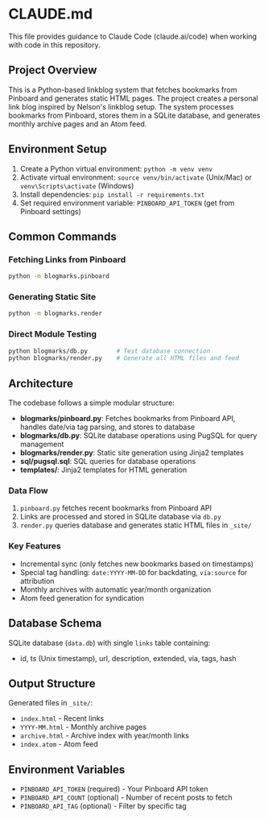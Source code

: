 # CLAUDE.md

This file provides guidance to Claude Code (claude.ai/code) when working with code in this repository.

## Project Overview

This is a Python-based linkblog system that fetches bookmarks from Pinboard and generates static HTML pages. The project creates a personal link blog inspired by Nelson's linkblog setup. The system processes bookmarks from Pinboard, stores them in a SQLite database, and generates monthly archive pages and an Atom feed.

## Environment Setup

1. Create a Python virtual environment: `python -m venv venv`
2. Activate virtual environment: `source venv/bin/activate` (Unix/Mac) or `venv\Scripts\activate` (Windows)
3. Install dependencies: `pip install -r requirements.txt`
4. Set required environment variable: `PINBOARD_API_TOKEN` (get from Pinboard settings)

## Common Commands

### Fetching Links from Pinboard
```bash
python -m blogmarks.pinboard
```

### Generating Static Site
```bash
python -m blogmarks.render
```

### Direct Module Testing
```bash
python blogmarks/db.py        # Test database connection
python blogmarks/render.py    # Generate all HTML files and feed
```

## Architecture

The codebase follows a simple modular structure:

- **blogmarks/pinboard.py**: Fetches bookmarks from Pinboard API, handles date/via tag parsing, and stores to database
- **blogmarks/db.py**: SQLite database operations using PugSQL for query management
- **blogmarks/render.py**: Static site generation using Jinja2 templates
- **sql/pugsql.sql**: SQL queries for database operations
- **templates/**: Jinja2 templates for HTML generation

### Data Flow
1. `pinboard.py` fetches recent bookmarks from Pinboard API
2. Links are processed and stored in SQLite database via `db.py`
3. `render.py` queries database and generates static HTML files in `_site/`

### Key Features
- Incremental sync (only fetches new bookmarks based on timestamps)
- Special tag handling: `date:YYYY-MM-DD` for backdating, `via:source` for attribution
- Monthly archives with automatic year/month organization
- Atom feed generation for syndication

## Database Schema

SQLite database (`data.db`) with single `links` table containing:
- id, ts (Unix timestamp), url, description, extended, via, tags, hash

## Output Structure

Generated files in `_site/`:
- `index.html` - Recent links
- `YYYY-MM.html` - Monthly archive pages  
- `archive.html` - Archive index with year/month links
- `index.atom` - Atom feed

## Environment Variables

- `PINBOARD_API_TOKEN` (required) - Your Pinboard API token
- `PINBOARD_API_COUNT` (optional) - Number of recent posts to fetch
- `PINBOARD_API_TAG` (optional) - Filter by specific tag